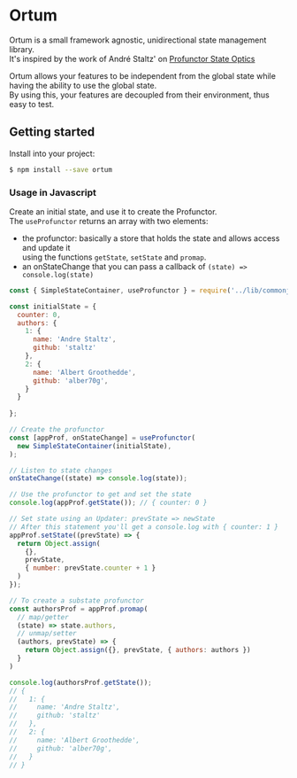 Ortum
=====

Ortum is a small framework agnostic, unidirectional state 
management library.  
It's inspired by the work of André Staltz' on [Profunctor State Optics](https://github.com/staltz/use-profunctor-state)

Ortum allows your features to be independent from the global state while having 
the ability to use the global state.  
By using this, your features are decoupled from their environment, thus easy to test.


Getting started
---------------

Install into your project:

```bash
$ npm install --save ortum
```

### Usage in Javascript

Create an initial state, and use it to create the Profunctor.  
The `useProfunctor` returns an array with two elements: 
 - the profunctor: basically a store that holds the state and allows access and update it  
 using the functions `getState`, `setState` and `promap`.
 - an onStateChange that you can pass a callback of `(state) => console.log(state)`

```js
const { SimpleStateContainer, useProfunctor } = require('../lib/commonjs');

const initialState = { 
  counter: 0, 
  authors: {
    1: {
      name: 'Andre Staltz',
      github: 'staltz'
    },
    2: {
      name: 'Albert Groothedde',
      github: 'alber70g',
    }
  }
  
};

// Create the profunctor
const [appProf, onStateChange] = useProfunctor(
  new SimpleStateContainer(initialState),
);

// Listen to state changes
onStateChange((state) => console.log(state));

// Use the profunctor to get and set the state
console.log(appProf.getState()); // { counter: 0 }

// Set state using an Updater: prevState => newState
// After this statement you'll get a console.log with { counter: 1 }
appProf.setState((prevState) => {
  return Object.assign(
    {}, 
    prevState, 
    { number: prevState.counter + 1 }
  )
});

// To create a substate profunctor
const authorsProf = appProf.promap(
  // map/getter
  (state) => state.authors,
  // unmap/setter
  (authors, prevState) => {
    return Object.assign({}, prevState, { authors: authors })
  }
)

console.log(authorsProf.getState()); 
// { 
//   1: {
//     name: 'Andre Staltz',
//     github: 'staltz'
//   },
//   2: {
//     name: 'Albert Groothedde',
//     github: 'alber70g',
//   }
// }

```
